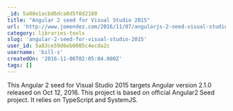 ```yaml
---
_id: 5a88e1acbd6dca0d5f0d2180
title: "Angular 2 seed for Visual Studio 2015"
url: 'http://www.jomendez.com/2016/11/07/angularjs-2-seed-visual-studio-2015/'
category: libraries-tools
slug: 'angular-2-seed-for-visual-studio-2015'
user_id: 5a83ce59d6eb0005c4ecda2c
username: 'bill-s'
createdOn: '2016-11-06T02:05:04.000Z'
tags: []
---
```


This Angular 2 seed for Visual Studio 2015 targets Angular version 2.1.0 released on Oct 12, 2016. This project is based on official Angular2 Seed project. It relies on TypeScript and SystemJS.
